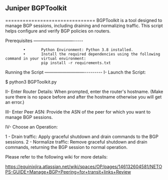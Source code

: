 ## Juniper BGPToolkit
===============================
BGPToolkit is a tool designed to manage BGP sessions, including draining and normalizing traffic. This script helps configure and verify BGP policies on routers.

Prerequisites
—————————-----
```
        •       Python Environment: Python 3.8 installed. 
        •       Install the required dependencies using the following command in your virtual environment: 
                pip install -r requirements.txt
```

Running the Script
—————————---------
I- Launch the Script: 

$ python3 BGPToolkit.py

II- Enter Router Details: When prompted, enter the router's hostname. (Make sure there is no space before and after the hostname otherwise you will get an error.)

III- Enter Peer ASN: Provide the ASN of the peer for which you want to manage BGP sessions.

IV- Choose an Operation: 

1 - Drain traffic: Apply graceful shutdown and drain commands to the BGP sessions.
2 - Normalize traffic: Remove graceful shutdown and drain commands, returning the BGP session to normal operation.

Please refer to the following wiki for more details:

https://equinixjira.atlassian.net/wiki/spaces/OP/pages/146132604581/NETOPS-GUIDE+Manage+BGP+Peering+for+transit+links+Review